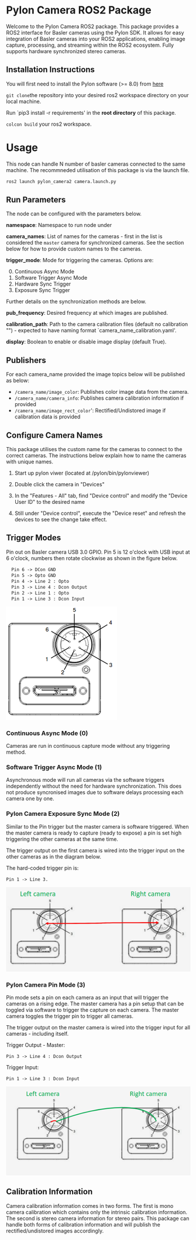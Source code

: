 # Pylon Camera ROS2 Package
Welcome to the Pylon Camera ROS2 package. This package provides a ROS2 interface for Basler cameras using the Pylon SDK. It allows for easy integration of Basler cameras into your ROS2 applications, enabling image capture, processing, and streaming within the ROS2 ecosystem. Fully supports hardware synchronized stereo cameras. 

## Installation Instructions
You will first need to install the Pylon software (>= 8.0) from [here](https://www.baslerweb.com/en/software/pylon/) 

`git clone`the repository into your desired ros2 workspace directory on your local machine.

Run `pip3 install -r requirements' in the **root directory** of this package.

`colcon build` your ros2 workspace.

# Usage
This node can handle N number of basler cameras connected to the same machine. 
The recommneded utilisation of this package is via the launch file.

```sh
ros2 launch pylon_camera2 camera.launch.py
```

## Run Parameters
The node can be configured with the parameters below.

**namespace**: Namespace to run node under

**camera_names**: List of names for the cameras - first in the list is considered the `master` camera for synchronized cameras. See the section below for how to provide custom names to the cameras.

**trigger_mode**: Mode for triggering the cameras. Options are:

0. Continuous Async Mode
1. Software Trigger Async Mode
2. Hardware Sync Trigger
3. Exposure Sync Trigger

Further details on the synchronization methods are below.

**pub_frequency**: Desired frequency at which images are published.

**calibration_path**: Path to the camera calibration files (default no calibration "") - expected to have naming format `camera_name_calibration.yaml'.

**display**: Boolean to enable or disable image display (default True).

## Publishers
For each camera_name provided the image topics below will be published as below:

- `/camera_name/image_color`: Publishes color image data from the camera.
- `/camera_name/camera_info`: Publishes camera calibration information if provided
- `/camera_name/image_rect_color`': Rectified/Undistored image if calibration data is provided

## Configure Camera Names
This package utilises the custom name for the cameras to connect to the correct cameras. The instructions below explain how to name the cameras with unique names. 

1) Start up pylon viwer (located at /pylon/bin/pylonviewer)

2) Double click the camera in "Devices"

3) In the "Features - All" tab, find "Device control" and modify the "Device User ID" to the desired name

4) Still under "Device control", execute the "Device reset" and refresh the devices to see the change take effect.

## Trigger Modes
Pin out on Basler camera USB 3.0 GPIO. Pin 5 is 12 o'clock with USB input at 6 o'clock, numbers then rotate clockwise as shown in the figure below.

```
  Pin 6 -> DCon GND
  Pin 5 -> Opto GND
  Pin 4 -> Line 2 : Opto
  Pin 3 -> Line 4 : Dcon Output
  Pin 2 -> Line 1 : Opto
  Pin 1 -> Line 3 : Dcon Input
```

![Alt text](docs/basler-pin-out.png?raw=true "Pin-out")

### Continuous Async Mode (0)
Cameras are run in continuous capture mode without any triggering method. 

### Software Trigger Async Mode (1)
Asynchronous mode will run all cameras via the software triggers independently without the need for hardware synchronization. This does not produce syncronised images due to software delays processing each camera one by one. 

### Pylon Camera Exposure Sync Mode (2)
Similar to the Pin trigger but the master camera is software triggered. When the master camera is ready to capture (ready to expose) a pin is set high triggering the other cameras at the same time. 

The trigger output on the first camera is wired into the trigger input on the other cameras as in the diagram below. 

The hard-coded trigger pin is: 
```
Pin 1 -> Line 3.
```

![Alt text](docs/sync-mode-1.png?raw=true "Pin-out")

### Pylon Camera Pin Mode (3)
Pin mode sets a pin on each camera as an input that will trigger the cameras on a rising edge. The master camera has a pin setup that can be toggled via software to trigger the capture on each camera. The master camera toggles the trigger pin to trigger all cameras.
 
The trigger output on the master camera is wired into the trigger input for all cameras - including itself.

Trigger Output - Master: 
```
Pin 3 -> Line 4 : Dcon Output
```

Trigger Input:
```
Pin 1 -> Line 3 : Dcon Input
```

![Alt text](docs/sync-mode-2.png?raw=true "Pin-out")

## Calibration Information
Camera calibration information comes in two forms. The first is mono camera calibration which contains only the intrinsic calibration information. The second is stereo camera information for stereo pairs. This package can handle both forms of calibration information and will publish the rectified/undistored images accordingly. 